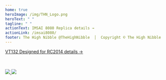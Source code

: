 ```yaml
---
home: true
heroImage: /img/THN_Logo.png
heroText: " "
tagline: " "
actionText: IMSAI 8080 Replica details →
actionLink: /imsai8080/
footer: The High Nibble @TheHighNibble  │  Copyright © The High Nibble Pty Ltd   2017-present  |  ACN 633 867 268
---
```

<div class="hero">
<p class="action">
    <a class="nav-link action-button action-button2" href="/vt132/">VT132 Designed for RC2014 details →</a>
</p>
</div>
<br/>
<br/>
<div class='socials'>
    <a href='https://twitter.com/@TheHighNibble' target='_blank' rel="noopener noreferrer">
        <img class='social' src='/img/twitter.png'/>
    </a>
    <a href='https://www.youtube.com/thehighnibble' target='_blank' rel="noopener noreferrer">
        <img class='social' src='/img/youtube.png'/>
    </a>
</div>
<br/>